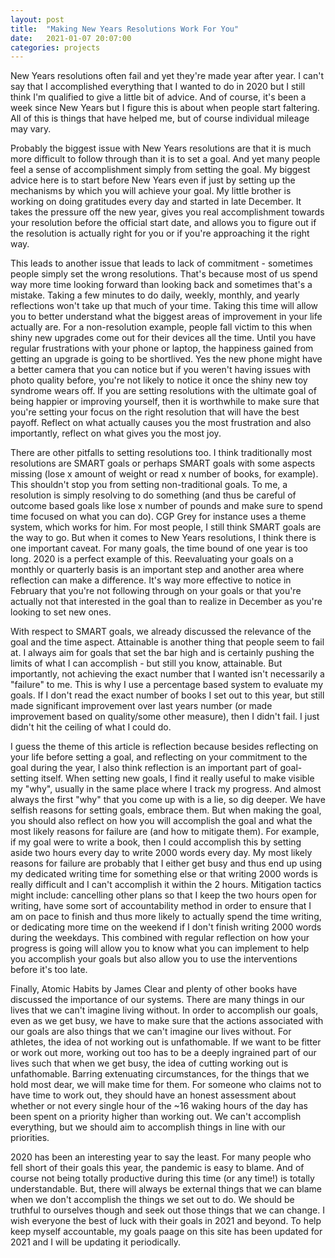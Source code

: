 ```yaml
---
layout: post
title:  "Making New Years Resolutions Work For You"
date:   2021-01-07 20:07:00
categories: projects
---
```


New Years resolutions often fail and yet they're made year after year. I can't say that I accomplished everything that I wanted to do in 2020 but I still think I'm qualified to give a little bit of advice. And of course, it's been a week since New Years but I figure this is about when people start faltering. All of this is things that have helped me, but of course individual mileage may vary.

Probably the biggest issue with New Years resolutions are that it is much more difficult to follow through than it is to set a goal. And yet many people feel a sense of accomplishment simply from setting the goal. My biggest advice here is to start before New Years even if just by setting up the mechanisms by which you will achieve your goal. My little brother is working on doing gratitudes every day and started in late December. It takes the pressure off the new year, gives you real accomplishment towards your resolution before the official start date, and allows you to figure out if the resolution is actually right for you or if you're approaching it the right way. 

This leads to another issue that leads to lack of commitment - sometimes people simply set the wrong resolutions. That's because most of us spend way more time looking forward than looking back and sometimes that's a mistake. Taking a few minutes to do daily, weekly, monthly, and yearly reflections won't take up that much of your time. Taking this time will allow you to better understand what the biggest areas of improvement in your life actually are. For a non-resolution example, people fall victim to this when shiny new upgrades come out for their devices all the time. Until you have regular frustrations with your phone or laptop, the happiness gained from getting an upgrade is going to be shortlived. Yes the new phone might have a better camera that you can notice but if you weren't having issues with photo quality before, you're not likely to notice it once the shiny new toy syndrome wears off. If you are setting resolutions with the ultimate goal of being happier or improving yourself, then it is worthwhile to make sure that you're setting your focus on the right resolution that will have the best payoff. Reflect on what actually causes you the most frustration and also importantly, reflect on what gives you the most joy.

There are other pitfalls to setting resolutions too. I think traditionally most resolutions are SMART goals or perhaps SMART goals with some aspects missing (lose x amount of weight or read x number of books, for example). This shouldn't stop you from setting non-traditional goals. To me, a resolution is simply resolving to do something (and thus be careful of outcome based goals like lose x number of pounds and make sure to spend time focused on what you can do). CGP Grey for instance uses a theme system, which works for him. For most people, I still think SMART goals are the way to go. But when it comes to New Years resolutions, I think there is one important caveat. For many goals, the time bound of one year is too long. 2020 is a perfect example of this. Reevaluating your goals on a monthly or quarterly basis is an important step and another area where reflection can make a difference. It's way more effective to notice in February that you're not following through on your goals or that you're actually not that interested in the goal than to realize in December as you're looking to set new ones. 

With respect to SMART goals, we already discussed the relevance of the goal and the time aspect. Attainable is another thing that people seem to fail at. I always aim for goals that set the bar high and is certainly pushing the limits of what I can accomplish - but still you know, attainable. But importantly, not achieving the exact number that I wanted isn't necessarily a "failure" to me. This is why I use a percentage based system to evaluate my goals. If I don't read the exact number of books I set out to this year, but still made significant improvement over last years number (or made improvement based on quality/some other measure), then I didn't fail. I just didn't hit the ceiling of what I could do. 

I guess the theme of this article is reflection because besides reflecting on your life before setting a goal, and reflecting on your commitment to the goal during the year, I also think reflection is an important part of goal-setting itself. When setting new goals, I find it really useful to make visible my "why", usually in the same place where I track my progress. And almost always the first "why" that you come up with is a lie, so dig deeper. We have selfish reasons for setting goals, embrace them. But when making the goal, you should also reflect on how you will accomplish the goal and what the most likely reasons for failure are (and how to mitigate them). For example, if my goal were to write a book, then I could accomplish this by setting aside two hours every day to write 2000 words every day. My most likely reasons for failure are probably that I either get busy and thus end up using my dedicated writing time for something else or that writing 2000 words is really difficult and I can't accomplish it within the 2 hours. Mitigation tactics might include: cancelling other plans so that I keep the two hours open for writing, have some sort of accountability method in order to ensure that I am on pace to finish and thus more likely to actually spend the time writing, or dedicating more time on the weekend if I don't finish writing 2000 words during the weekdays. This combined with regular reflection on how your progress is going will allow you to know what you can implement to help you accomplish your goals but also allow you to use the interventions before it's too late.

Finally, Atomic Habits by James Clear and plenty of other books have discussed the importance of our systems. There are many things in our lives that we can't imagine living without. In order to accomplish our goals, even as we get busy, we have to make sure that the actions associated with our goals are also things that we can't imagine our lives without. For athletes, the idea of not working out is unfathomable. If we want to be fitter or work out more, working out too has to be a deeply ingrained part of our lives such that when we get busy, the idea of cutting working out is unfathomable. Barring extenuating circumstances, for the things that we hold most dear, we will make time for them. For someone who claims not to have time to work out, they should have an honest assessment about whether or not every single hour of the ~16 waking hours of the day has been spent on a priority higher than working out. We can't accomplish everything, but we should aim to accomplish things in line with our priorities.

2020 has been an interesting year to say the least. For many people who fell short of their goals this year, the pandemic is easy to blame. And of course not being totally productive during this time (or any time!) is totally understandable. But, there will always be external things that we can blame when we don't accomplish the things we set out to do. We should be truthful to ourselves though and seek out those things that we can change. I wish everyone the best of luck with their goals in 2021 and beyond. To help keep myself accountable, my goals paage on this site has been updated for 2021 and I will be updating it periodically.